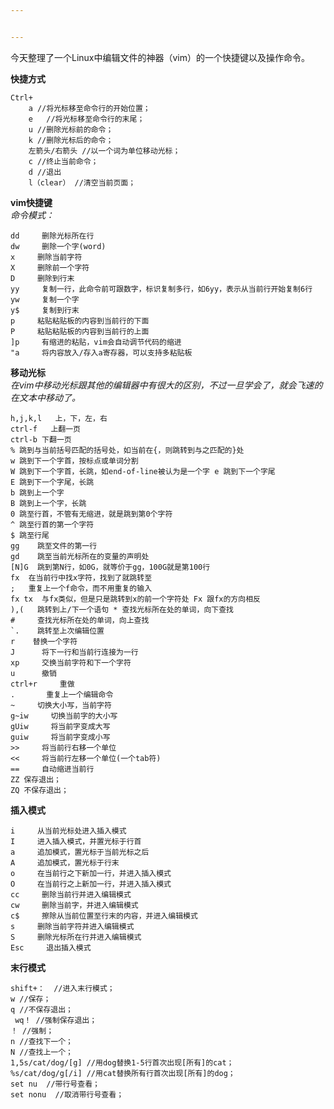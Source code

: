 ```yaml
---


---
```


<p>今天整理了一个Linux中编辑文件的神器（vim）的一个快捷键以及操作命令。</p>
<p><strong>快捷方式</strong></p>
<pre><code>Ctrl+
    a //将光标移至命令行的开始位置；
    e   //将光标移至命令行的末尾；
    u //删除光标前的命令；
    k //删除光标后的命令；
    左箭头/右箭头 //以一个词为单位移动光标；
    c //终止当前命令；
    d //退出
    l（clear） //清空当前页面；
</code></pre>
<p><strong>vim快捷键</strong><br>
<em>命令模式：</em></p>
<pre><code>dd     删除光标所在行
dw     删除一个字(word)
x     删除当前字符
X     删除前一个字符
D     删除到行末
yy     复制一行，此命令前可跟数字，标识复制多行，如6yy，表示从当前行开始复制6行
yw     复制一个字
y$     复制到行末
p     粘贴粘贴板的内容到当前行的下面
P     粘贴粘贴板的内容到当前行的上面
]p     有缩进的粘贴，vim会自动调节代码的缩进
"a     将内容放入/存入a寄存器，可以支持多粘贴板
</code></pre>
<p><strong>移动光标</strong><br>
<em>在vim中移动光标跟其他的编辑器中有很大的区别，不过一旦学会了，就会飞速的在文本中移动了。</em></p>
<pre><code>h,j,k,l   上，下，左，右 
ctrl-f   上翻一页 
ctrl-b 下翻一页 
% 跳到与当前括号匹配的括号处，如当前在{，则跳转到与之匹配的}处
w 跳到下一个字首，按标点或单词分割 
W 跳到下一个字首，长跳，如end-of-line被认为是一个字 e 跳到下一个字尾
E 跳到下一个字尾，长跳 
b 跳到上一个字 
B 跳到上一个字，长跳 
0 跳至行首，不管有无缩进，就是跳到第0个字符 
^ 跳至行首的第一个字符 
$ 跳至行尾 
gg    跳至文件的第一行 
gd    跳至当前光标所在的变量的声明处
[N]G  跳到第N行，如0G，就等价于gg，100G就是第100行 
fx  在当前行中找x字符，找到了就跳转至
;   重复上一个f命令，而不用重复的输入
fx tx  与fx类似，但是只是跳转到x的前一个字符处 Fx 跟fx的方向相反
),(   跳转到上/下一个语句 * 查找光标所在处的单词，向下查找
#     查找光标所在处的单词，向上查找 
`.    跳转至上次编辑位置
r    替换一个字符
J      将下一行和当前行连接为一行
xp     交换当前字符和下一个字符
u      撤销
ctrl+r     重做
.       重复上一个编辑命令
~     切换大小写，当前字符
g~iw     切换当前字的大小写
gUiw     将当前字变成大写
guiw     将当前字变成小写
&gt;&gt;     将当前行右移一个单位
&lt;&lt;     将当前行左移一个单位(一个tab符)
==     自动缩进当前行
ZZ 保存退出；
ZQ 不保存退出；
</code></pre>
<p><strong>插入模式</strong></p>
<pre><code>i     从当前光标处进入插入模式
I     进入插入模式，并置光标于行首
a     追加模式，置光标于当前光标之后
A     追加模式，置光标于行末
o     在当前行之下新加一行，并进入插入模式
O     在当前行之上新加一行，并进入插入模式
cc     删除当前行并进入编辑模式
cw     删除当前字，并进入编辑模式
c$     擦除从当前位置至行末的内容，并进入编辑模式
s     删除当前字符并进入编辑模式
S     删除光标所在行并进入编辑模式
Esc     退出插入模式
</code></pre>
<p><strong>末行模式</strong></p>
<pre><code>shift+：  //进入末行模式；
w //保存；
q //不保存退出； 
 wq！ //强制保存退出；
！ //强制；
n //查找下一个； 
N //查找上一个； 
1,5s/cat/dog/[g] //用dog替换1-5行首次出现[所有]的cat； 
%s/cat/dog/g[/i] //用cat替换所有行首次出现[所有]的dog；
set nu  //带行号查看；
set nonu  //取消带行号查看；
</code></pre>

